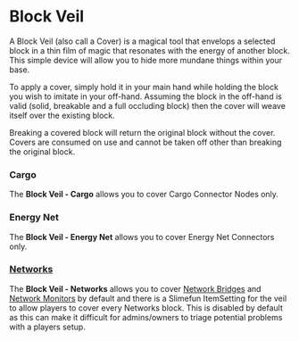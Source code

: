 # Block Veil

A Block Veil (also call a Cover) is a magical tool that envelops a selected block in a thin film of magic that resonates with the energy of another block. This simple device will allow you to hide more mundane things within your base.

To apply a cover, simply hold it in your main hand while holding the block you wish to imitate in your off-hand. Assuming the block in the off-hand is valid (solid, breakable and a full occluding block) then the cover will weave itself over the existing block.

Breaking a covered block will return the original block without the cover. Covers are consumed on use and cannot be taken off other than breaking the original block.

### Cargo

The **Block Veil - Cargo** allows you to cover Cargo Connector Nodes only.

### Energy Net

The **Block Veil - Energy Net** allows you to cover Energy Net Connectors only.

### [Networks](broken-reference)

The **Block Veil - Networks** allows you to cover [Network Bridges](../../networks/network-nodes/network-bridge.md) and [Network Monitors](../../networks/network-nodes/network-monitor.md) by default and there is a Slimefun ItemSetting for the veil to allow players to cover every Networks block. This is disabled by default as this can make it difficult for admins/owners to triage potential problems with a players setup.
